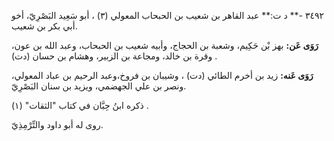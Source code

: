 ٣٤٩٢ -** د ت:** عبد القاهر بن شعيب بن الحبحاب المعولي (٣) ، أبو سَعِيد البَصْرِيّ، أخو أبي بكر بن شعيب.

**رَوَى عَن:** بهز بْن حَكِيم، وشعبة بن الحجاج، وأبيه شعيب بن الحبحاب، وعبد الله بن عون، وقرة بن خالد، ومجاعة بن الزبير، وهشام بن حسان (دت) .

**رَوَى عَنه:** زيد بن أخرم الطائي (دت) ، وشيبان بن فروخ،وعبد الرحيم بن عباد المعولي، ونصر بن علي الجهضمي، ويزيد بن سنان البَصْرِيّ.

ذكره ابنُ حِبَّان في كتاب "الثقات" (١) .

روى له أبو داود والتِّرْمِذِيّ.